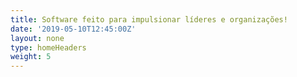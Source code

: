 ```yaml
---
title: Software feito para impulsionar líderes e organizações!
date: '2019-05-10T12:45:00Z'
layout: none
type: homeHeaders
weight: 5
---
```


